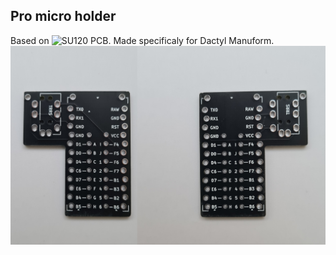 ## Pro micro holder 
Based on ![SU120](https://github.com/e3w2q/su120-keyboard) PCB. Made specificaly for Dactyl Manuform.
![pic](promicro-holder.jpg)
